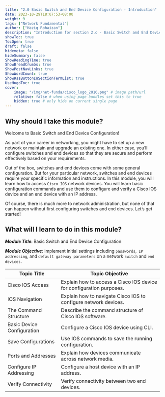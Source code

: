 ```yaml
---
title: "2.0 Basic Switch and End Device Configuration - Introduction"
date: 2023-10-29T18:07:53+08:00
weight: 9
tags: ["Network Fundamental"]
author: ["Haziq Rohaizan"]
description: "Introduction for section 2.o - Basic Switch and End Device Configuration"
showToc: true
TocOpen: true
draft: false
hidemeta: false
hideSummary: false
ShowReadingTime: true
ShowBreadCrumbs: true
ShowPostNavLinks: true
ShowWordCount: true
ShowRssButtonInSectionTermList: true
UseHugoToc: true
cover:
    image: "/img/net-funda/cisco_logo_2016.png" # image path/url
    relative: false # when using page bundles set this to true
    hidden: true # only hide on current single page
---
```


## Why should I take this module?

Welcome to Basic Switch and End Device Configuration!

As part of your career in networking, you might have to set up a new network or maintain and upgrade an existing one. In either case, you’ll configure switches and end devices so that they are secure and perform effectively based on your requirements.

Out of the box, switches and end devices come with some general configuration. But for your particular network, switches and end devices require your specific information and instructions. In this module, you will learn how to access `Cisco IOS` network devices. You will learn basic configuration commands and use them to configure and verify a Cisco IOS device and an end device with an IP address.

Of course, there is much more to network administration, but none of that can happen without first configuring switches and end devices. Let’s get started!

## What will I learn to do in this module?

***Module Title***: Basic Switch and End Device Configuration

***Module Objective***: Implement initial settings including `passwords`,` IP addressing`, and `default gateway parameters` on a network `switch` and `end devices`.


| Topic Title              | Topic Objective                                |
| ------------------------ | ---------------------------------------------- |
| Cisco IOS Access        | Explain how to access a Cisco IOS device for configuration purposes. |
| IOS Navigation          | Explain how to navigate Cisco IOS to configure network devices. |
| The Command Structure   | Describe the command structure of Cisco IOS software. |
| Basic Device Configuration | Configure a Cisco IOS device using CLI.    |
| Save Configurations     | Use IOS commands to save the running configuration. |
| Ports and Addresses     | Explain how devices communicate across network media. |
| Configure IP Addressing | Configure a host device with an IP address. |
| Verify Connectivity     | Verify connectivity between two end devices. |




